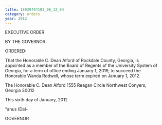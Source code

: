 ```yaml
---
title: 18039404101_06_12_04
category: orders
year: 2012
---
```

 

EXECUTIVE ORDER

BY THE GOVERNOR:

ORDERED:

That the Honorable C. Dean Alford of Rockdale County, Georgia,
is appointed as a member of the Board of Regents of the University
System of Georgia, for a term of office ending January 1, 2019, to
succeed the Honorable Wanda Rodwell, whose term expired on
January 1, 2012.

The Honorable C. Dean Alford
1555 Reagan Circle Northwest
Conyers, Georgia 30012

This sixth day of January, 2012

“anus (Dal-

GOVERNOR

